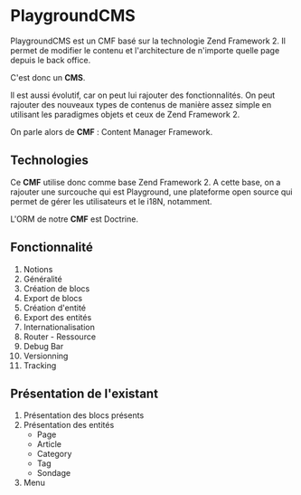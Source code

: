 # PlaygroundCMS #

PlaygroundCMS est un CMF basé sur la technologie Zend Framework 2. Il permet de modifier le contenu et l'architecture de n'importe quelle page depuis le back office.

C'est donc un **CMS**. 

Il est aussi évolutif, car on peut lui rajouter des fonctionnalités. On peut rajouter des nouveaux types de contenus de manière assez simple en utilisant les paradigmes objets et ceux de Zend Framework 2.

On parle alors de **CMF** : Content Manager Framework.

## Technologies ##

Ce **CMF** utilise donc comme base Zend Framework 2. A cette base, on a rajouter une surcouche qui est Playground, une plateforme open source qui permet de gérer les utilisateurs et le i18N, notamment. 

L'ORM de notre **CMF** est Doctrine.

## Fonctionnalité ##

1. Notions
2. Généralité
3. Création de blocs
4. Export de blocs
5. Création d'entité
6. Export des entités
7. Internationalisation
8. Router - Ressource
9. Debug Bar
10. Versionning
11. Tracking


## Présentation de l'existant ##

1. Présentation des blocs présents
2. Présentation des entités 
    - Page
    - Article
    - Category
    - Tag
    - Sondage
3. Menu
